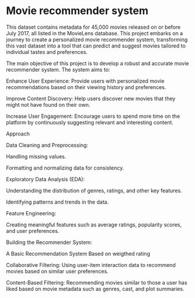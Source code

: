 # Movie recommender system

This dataset contains metadata for 45,000 movies released on or before July 2017, all listed in the MovieLens database. This project embarks on a journey to create a personalized movie recommender system, transforming this vast dataset into a tool that can predict and suggest movies tailored to individual tastes and preferences.

The main objective of this project is to develop a robust and accurate movie recommender system. The system aims to:

Enhance User Experience: Provide users with personalized movie recommendations based on their viewing history and preferences.

Improve Content Discovery: Help users discover new movies that they might not have found on their own.

Increase User Engagement: Encourage users to spend more time on the platform by continuously suggesting relevant and interesting content. 

Approach

Data Cleaning and Preprocessing:

Handling missing values.

Formatting and normalizing data for consistency.

Exploratory Data Analysis (EDA):

Understanding the distribution of genres, ratings, and other key features.

Identifying patterns and trends in the data.

Feature Engineering:

Creating meaningful features such as average ratings, popularity scores, and user preferences.

Building the Recommender System:

A Basic Recommendation System Based on weigthed rating

Collaborative Filtering: Using user-item interaction data to recommend movies based on similar user preferences.

Content-Based Filtering: Recommending movies similar to those a user has liked based on movie metadata such as genres, cast, and plot summaries.
